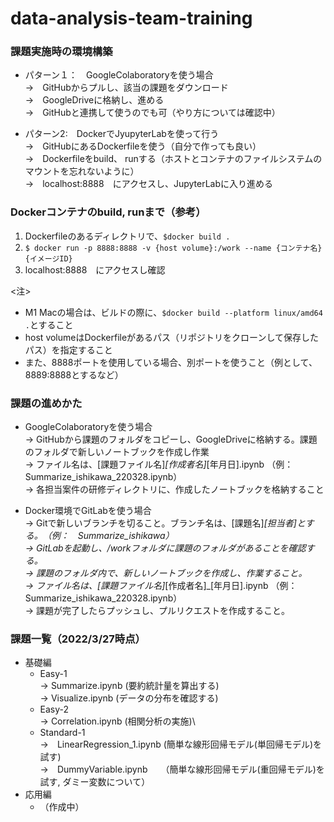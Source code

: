 # data-analysis-team-training


### 課題実施時の環境構築

- パターン１：　GoogleColaboratoryを使う場合 \
  ->　GitHubからプルし、該当の課題をダウンロード \
  ->　GoogleDriveに格納し、進める \
  ->　GitHubと連携して使うのでも可（やり方については確認中）


- パターン2:　DockerでJyupyterLabを使って行う \
  ->　GitHubにあるDockerfileを使う（自分で作っても良い） \
  ->　Dockerfileをbuild、 runする（ホストとコンテナのファイルシステムのマウントを忘れないように） \
  ->　localhost:8888　にアクセスし、JupyterLabに入り進める


### Dockerコンテナのbuild, runまで（参考）
1.  Dockerfileのあるディレクトリで、``` $docker build . ```
2.  ``` $ docker run -p 8888:8888 -v {host volume}:/work --name {コンテナ名} {イメージID} ```
3.  localhost:8888　にアクセスし確認

<注> 
- M1 Macの場合は、ビルドの際に、``` $docker build --platform linux/amd64 . ```とすること
- host volumeはDockerfileがあるパス（リポジトリをクローンして保存したパス）を指定すること
- また、8888ポートを使用している場合、別ポートを使うこと（例として、8889:8888とするなど）


### 課題の進めかた

- GoogleColaboratoryを使う場合 \
  -> GitHubから課題のフォルダをコピーし、GoogleDriveに格納する。課題のフォルダで新しいノートブックを作成し作業　\
  -> ファイル名は、[課題ファイル名]_[作成者名]_[年月日].ipynb （例：　Summarize_ishikawa_220328.ipynb）　\
  -> 各担当案件の研修ディレクトリに、作成したノートブックを格納すること

- Docker環境でGitLabを使う場合 \
  -> Gitで新しいブランチを切ること。ブランチ名は、[課題名]_[担当者]とする。　（例：　Summarize_ishikawa）　\
  -> GitLabを起動し、/workフォルダに課題のフォルダがあることを確認する。　\
  -> 課題のフォルダ内で、新しいノートブックを作成し、作業すること。　\
  -> ファイル名は、[課題ファイル名]_[作成者名]_[年月日].ipynb （例：　Summarize_ishikawa_220328.ipynb）　\
  -> 課題が完了したらプッシュし、プルリクエストを作成すること。


### 課題一覧（2022/3/27時点）
- 基礎編
  - Easy-1\
    -> Summarize.ipynb (要約統計量を算出する)\
    -> Visualize.ipynb (データの分布を確認する)
  - Easy-2\
    -> Correlation.ipynb (相関分析の実施)\
  - Standard-1\
    ->　LinearRegression_1.ipynb (簡単な線形回帰モデル(単回帰モデル)を試す) \
    ->　DummyVariable.ipynb　　（簡単な線形回帰モデル(重回帰モデル)を試す, ダミー変数について）
- 応用編
  - （作成中）

